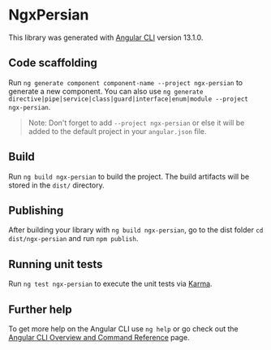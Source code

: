 # NgxPersian

This library was generated with [Angular CLI](https://github.com/angular/angular-cli) version 13.1.0.

## Code scaffolding

Run `ng generate component component-name --project ngx-persian` to generate a new component. You can also
use `ng generate directive|pipe|service|class|guard|interface|enum|module --project ngx-persian`.
> Note: Don't forget to add `--project ngx-persian` or else it will be added to the default project in your `angular.json` file.

## Build

Run `ng build ngx-persian` to build the project. The build artifacts will be stored in the `dist/` directory.

## Publishing

After building your library with `ng build ngx-persian`, go to the dist folder `cd dist/ngx-persian` and run `npm publish`.

## Running unit tests

Run `ng test ngx-persian` to execute the unit tests via [Karma](https://karma-runner.github.io).

## Further help

To get more help on the Angular CLI use `ng help` or go check out the [Angular CLI Overview and Command Reference](https://angular.io/cli) page.
